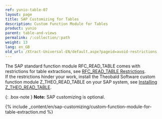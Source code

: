 ```yaml
---
ref: yunio-table-07
layout: page
title: SAP Customizing for Tables
description: Custom Function Module for Tables
product: yunio
parent: table-and-views
permalink: /:collection/:path
weight: 13
lang: en_GB
old_url: /Xtract-Universal-EN/default.aspx?pageid=avoid-restrictions
---
```


The SAP standard function module RFC_READ_TABLE comes with restrictions for table extractions, see [RFC_READ_TABLE Restrictions](#rfc_read_table-restrictions).<br>
If the restrictions hinder your work, install the Theobald Software custom function module Z_THEO_READ_TABLE on your SAP system, see [Installing Z_THEO_READ_TABLE](#installing-z_theo_read_table).<br>

{: .box-note }
**Note:** SAP customizing is optional.

{% include _content/en/sap-customizing/custom-function-module-for-table-extraction.md  %}
